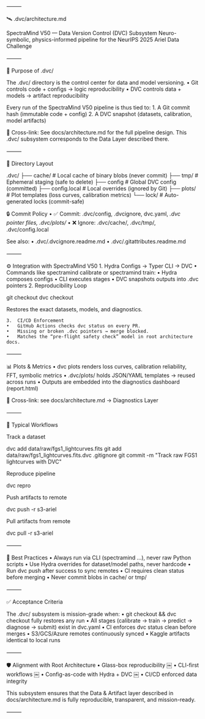 
⸻

🛰️ .dvc/architecture.md

SpectraMind V50 — Data Version Control (DVC) Subsystem
Neuro-symbolic, physics-informed pipeline for the NeurIPS 2025 Ariel Data Challenge

⸻

📌 Purpose of .dvc/

The .dvc/ directory is the control center for data and model versioning.
	•	Git controls code + configs → logic reproducibility
	•	DVC controls data + models → artifact reproducibility

Every run of the SpectraMind V50 pipeline is thus tied to:
	1.	A Git commit hash (immutable code + config)
	2.	A DVC snapshot (datasets, calibration, model artifacts)

🔗 Cross-link: See docs/architecture.md for the full pipeline design.
This .dvc/ subsystem corresponds to the Data Layer described there.

⸻

📂 Directory Layout

.dvc/
├── cache/          # Local cache of binary blobs (never commit)
├── tmp/            # Ephemeral staging (safe to delete)
├── config          # Global DVC config (committed)
├── config.local    # Local overrides (ignored by Git)
├── plots/          # Plot templates (loss curves, calibration metrics)
└── lock/           # Auto-generated locks (commit-safe)

🔒 Commit Policy
	•	✅ Commit: .dvc/config, .dvcignore, dvc.yaml, *.dvc pointer files, .dvc/plots/*
	•	❌ Ignore: .dvc/cache/, .dvc/tmp/, .dvc/config.local

See also:
	•	.dvc/.dvcignore.readme.md
	•	.dvc/.gitattributes.readme.md

⸻

⚙️ Integration with SpectraMind V50
	1.	Hydra Configs → Typer CLI → DVC
	•	Commands like spectramind calibrate or spectramind train:
	•	Hydra composes configs
	•	CLI executes stages
	•	DVC snapshots outputs into .dvc pointers
	2.	Reproducibility Loop

git checkout <commit>
dvc checkout

Restores the exact datasets, models, and diagnostics.

	3.	CI/CD Enforcement
	•	GitHub Actions checks dvc status on every PR.
	•	Missing or broken .dvc pointers → merge blocked.
	•	Matches the “pre-flight safety check” model in root architecture docs.

⸻

📊 Plots & Metrics
	•	dvc plots renders loss curves, calibration reliability, FFT, symbolic metrics
	•	.dvc/plots/ holds JSON/YAML templates → reused across runs
	•	Outputs are embedded into the diagnostics dashboard (report.html)

🔗 Cross-link: see docs/architecture.md → Diagnostics Layer

⸻

🚀 Typical Workflows

Track a dataset

dvc add data/raw/fgs1_lightcurves.fits
git add data/raw/fgs1_lightcurves.fits.dvc .gitignore
git commit -m "Track raw FGS1 lightcurves with DVC"

Reproduce pipeline

dvc repro

Push artifacts to remote

dvc push -r s3-ariel

Pull artifacts from remote

dvc pull -r s3-ariel


⸻

🌌 Best Practices
	•	Always run via CLI (spectramind ...), never raw Python scripts
	•	Use Hydra overrides for dataset/model paths, never hardcode
	•	Run dvc push after success to sync remotes
	•	CI requires clean status before merging
	•	Never commit blobs in cache/ or tmp/

⸻

✅ Acceptance Criteria

The .dvc/ subsystem is mission-grade when:
	•	git checkout && dvc checkout fully restores any run
	•	All stages (calibrate → train → predict → diagnose → submit) exist in dvc.yaml
	•	CI enforces dvc status clean before merges
	•	S3/GCS/Azure remotes continuously synced
	•	Kaggle artifacts identical to local runs

⸻

🛡️ Alignment with Root Architecture
	•	Glass-box reproducibility ￼
	•	CLI-first workflows ￼
	•	Config-as-code with Hydra + DVC ￼
	•	CI/CD enforced data integrity

This subsystem ensures that the Data & Artifact layer described in docs/architecture.md is fully reproducible, transparent, and mission-ready.

⸻